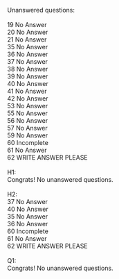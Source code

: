 Unanswered questions:<br /><br />19 No Answer<br />20 No Answer<br />21 No Answer<br />35 No Answer<br />36 No Answer<br />37 No Answer<br />38 No Answer<br />39 No Answer<br />40 No Answer<br />41 No Answer<br />42 No Answer<br />53 No Answer<br />55 No Answer<br />56 No Answer<br />57 No Answer<br />59 No Answer<br />60 Incomplete<br />61 No Answer<br />62 WRITE ANSWER PLEASE<br /><br />H1:<br />Congrats! No unanswered questions.<br /><br />H2:<br />37 No Answer<br />40 No Answer<br />35 No Answer<br />36 No Answer<br />60 Incomplete<br />61 No Answer<br />62 WRITE ANSWER PLEASE<br /><br />Q1:<br />Congrats! No unanswered questions.<br /><br />